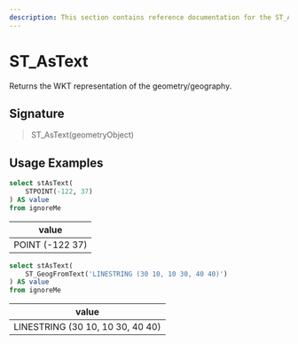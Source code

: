 ```yaml
---
description: This section contains reference documentation for the ST_AsText function.
---
```


# ST\_AsText

Returns the WKT representation of the geometry/geography.

## Signature

> ST\_AsText(geometryObject)

## Usage Examples

```sql
select stAsText(
    STPOINT(-122, 37)
) AS value
from ignoreMe 
```

| value           |
| --------------- |
| POINT (-122 37) |

```sql
select stAsText(
    ST_GeogFromText('LINESTRING (30 10, 10 30, 40 40)')
) AS value
from ignoreMe 
```

| value                            |
| -------------------------------- |
| LINESTRING (30 10, 10 30, 40 40) |
